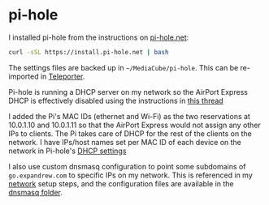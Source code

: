 # pi-hole

I installed pi-hole from the instructions on [pi-hole.net](https://pi-hole.net):

```bash
curl -sSL https://install.pi-hole.net | bash
```

The settings files are backed up in `~/MediaCube/pi-hole`. This can be re-imported in [Teleporter](http://10.0.1.10/admin/settings.php?tab=teleporter).

Pi-hole is running a DHCP server on my network so the AirPort Express DHCP is effectively disabled using the instructions in [this thread](https://discussions.apple.com/thread/7463900)

I added the Pi's MAC IDs (ethernet and Wi-Fi) as the two reservations at 10.0.1.10 and 10.0.1.11 so that the AirPort Express would not assign any other IPs to clients. The Pi takes care of DHCP for the rest of the clients on the network. I have IPs/host names set per MAC ID of each device on the network in Pi-hole's [DHCP settings](http://10.0.1.10/admin/settings.php?tab=piholedhcp)

I also use custom dnsmasq configuration to point some subdomains of `go.expandrew.com` to specific IPs on my network. This is referenced in my [network](../network) setup steps, and the configuration files are available in the [dnsmasq folder](../network/dnsmasq).
